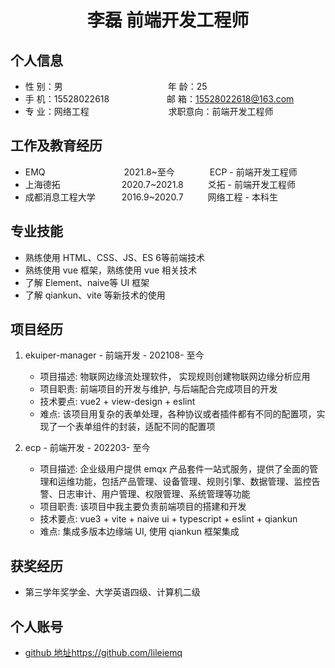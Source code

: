  <center>
     <h1>李磊 前端开发工程师</h1>
 </center>

## 个人信息 

* 性 别：男&emsp;&emsp;&emsp;&emsp;&emsp;&emsp;&emsp;&emsp;&emsp;&emsp;&emsp;&emsp;年 龄：25  
* 手 机：15528022618 &emsp;&emsp;&emsp;&emsp;&emsp;&ensp;&ensp; 邮 箱：15528022618@163.com    
* 专 业：网络工程 &emsp;&emsp;&emsp;&emsp;&emsp;&ensp;&ensp;&ensp;&ensp;&ensp;&ensp;&ensp; 求职意向：前端开发工程师

## 工作及教育经历

* EMQ&emsp;&emsp;&emsp;&emsp;&emsp;&emsp;&ensp;&ensp;&ensp;&ensp;&ensp;&ensp;2021.8~至今&emsp;&emsp;&emsp;&emsp;ECP - 前端开发工程师
* 上海德拓&emsp;&emsp;&emsp;&emsp;&emsp;&emsp;&ensp;&ensp;2020.7~2021.8&emsp;&emsp;&ensp; 爻拓 - 前端开发工程师
* 成都消息工程大学&emsp;&ensp;&ensp;&ensp;&ensp;2016.9~2020.7&emsp;&emsp;&ensp; 网络工程 - 本科生

## 专业技能

* 熟练使用 HTML、CSS、JS、ES 6等前端技术
* 熟练使用 vue 框架，熟练使用 vue 相关技术
* 了解 Element、naive等 UI 框架
* 了解 qiankun、vite 等新技术的使用

## 项目经历

1. ekuiper-manager - 前端开发 - 202108- 至今
    * 项目描述: 物联网边缘流处理软件，  实现规则创建物联网边缘分析应用
    * 项目职责: 前端项目的开发与维护, 与后端配合完成项目的开发
    * 技术要点: vue2 + view-design + eslint
    * 难点: 该项目用复杂的表单处理，各种协议或者插件都有不同的配置项，实现了一个表单组件的封装，适配不同的配置项

2. ecp - 前端开发 - 202203- 至今
    * 项目描述: 企业级用户提供 emqx 产品套件一站式服务，提供了全面的管理和运维功能，包括产品管理、设备管理、规则引擎、数据管理、监控告警、日志审计、用户管理、权限管理、系统管理等功能
    * 项目职责: 该项目中我主要负责前端项目的搭建和开发
    * 技术要点: vue3 + vite + naive ui + typescript + eslint + qiankun
    * 难点: 集成多版本边缘端 UI, 使用 qiankun 框架集成

## 获奖经历
* 第三学年奖学金、大学英语四级、计算机二级

## 个人账号 
* [github 地址](https://github.com/lileiemq)https://github.com/lileiemq
